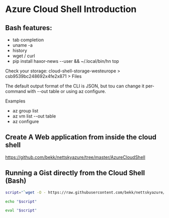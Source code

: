 # Azure Cloud Shell Introduction

## Bash features:
+ tab completion
+ uname -a
+ history
+ wget / curl
+ pip install haxor-news --user  && ~/.local/bin/hn top

Check your storage: cloud-shell-storage-westeurope > csb9539bc248692x4fe2x871 > Files 

The default output format of the CLI is JSON, but tou can change it per-command with --out table or using az configure. 

Examples
+ az group list
+ az vm list --out table
+ az configure

## Create A Web application from inside the cloud shell
https://github.com/bekk/nettskyazure/tree/master/AzureCloudShell



## Running a Gist directly from the Cloud Shell (Bash)

```bash
script="`wget -O - https://raw.githubusercontent.com/bekk/nettskyazure/master/AzureCloudShell/CreateWebApp.sh`"

echo "$script"

eval "$script"
```
